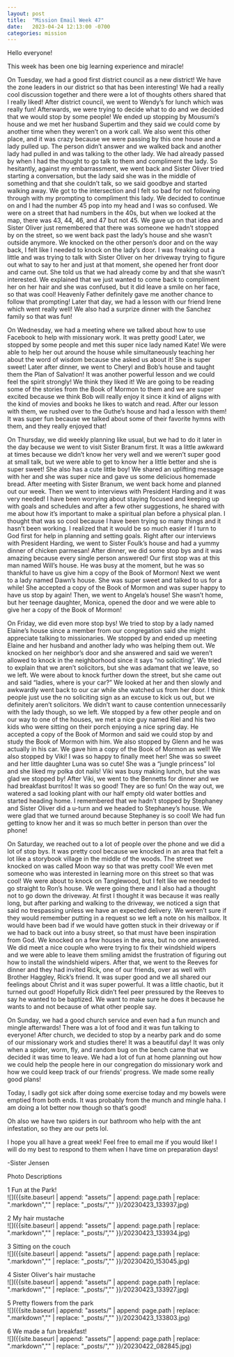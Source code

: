 ```yaml
---
layout: post
title:  "Mission Email Week 47"
date:   2023-04-24 12:13:00 -0700
categories: mission
---
```

Hello everyone!

This week has been one big learning experience and miracle!

On Tuesday, we had a good first district council as a new district! We have the zone leaders in our district so that has been interesting! We had a really cool discussion together and there were a lot of thoughts others shared that I really liked! After district council, we went to Wendy’s for lunch which was really fun! Afterwards, we were trying to decide what to do and we decided that we would stop by some people! We ended up stopping by Mousumi’s house and we met her husband Supertim and they said we could come by another time when they weren’t on a work call. We also went this other place, and it was crazy because we were passing by this one house and a lady pulled up. The person didn’t answer and we walked back and another lady had pulled in and was talking to the other lady. We had already passed by when I had the thought to go talk to them and compliment the lady. So hesitantly, against my embarrassment, we went back and Sister Oliver tried starting a conversation, but the lady said she was in the middle of something and that she couldn’t talk, so we said goodbye and started walking away. We got to the intersection and I felt so bad for not following through with my prompting to compliment this lady. We decided to continue on and I had the number 45 pop into my head and I was so confused. We were on a street that had numbers in the 40s, but when we looked at the map, there was 43, 44, 46, and 47 but not 45. We gave up on that idea and Sister Oliver just remembered that there was someone we hadn’t stopped by on the street, so we went back past the lady’s house and she wasn’t outside anymore. We knocked on the other person’s door and on the way back, I felt like I needed to knock on the lady’s door. I was freaking out a little and was trying to talk with Sister Oliver on her driveway trying to figure out what to say to her and just at that moment, she opened her front door and came out. She told us that we had already come by and that she wasn’t interested. We explained that we just wanted to come back to compliment her on her hair and she was confused, but it did leave a smile on her face, so that was cool! Heavenly Father definitely gave me another chance to follow that prompting! Later that day, we had a lesson with our friend Irene which went really well! We also had a surprize dinner with the Sanchez family so that was fun!

On Wednesday, we had a meeting where we talked about how to use Facebook to help with missionary work. It was pretty good! Later, we stopped by some people and met this super nice lady named Kate! We were able to help her out around the house while simultaneously teaching her about the word of wisdom because she asked us about it! She is super sweet! Later after dinner, we went to Cheryl and Bob’s house and taught them the Plan of Salvation! It was another powerful lesson and we could feel the spirit strongly! We think they liked it! We are going to be reading some of the stories from the Book of Mormon to them and we are super excited because we think Bob will really enjoy it since it kind of aligns with the kind of movies and books he likes to watch and read. After our lesson with them, we rushed over to the Guthe’s house and had a lesson with them! It was super fun because we talked about some of their favorite hymns with them, and they really enjoyed that!

On Thursday, we did weekly planning like usual, but we had to do it later in the day because we went to visit Sister Branum first. It was a little awkward at times because we didn’t know her very well and we weren’t super good at small talk, but we were able to get to know her a little better and she is super sweet! She also has a cute little boy! We shared an uplifting message with her and she was super nice and gave us some delicious homemade bread. After meeting with Sister Branum, we went back home and planned out our week. Then we went to interviews with President Harding and it was very needed! I have been worrying about staying focused and keeping up with goals and schedules and after a few other suggestions, he shared with me about how it’s important to make a spiritual plan before a physical plan. I thought that was so cool because I have been trying so many things and it hasn’t been working. I realized that it would be so much easier if I turn to God first for help in planning and setting goals. Right after our interviews with President Harding, we went to Sister Foulk’s house and had a yummy dinner of chicken parmesan! After dinner, we did some stop bys and it was amazing because every single person answered! Our first stop was at this man named Will’s house. He was busy at the moment, but he was so thankful to have us give him a copy of the Book of Mormon! Next we went to a lady named Dawn’s house. She was super sweet and talked to us for a while! She accepted a copy of the Book of Mormon and was super happy to have us stop by again! Then, we went to Angela’s house! She wasn’t home, but her teenage daughter, Monica, opened the door and we were able to give her a copy of the Book of Mormon!

On Friday, we did even more stop bys! We tried to stop by a lady named Elaine’s house since a member from our congregation said she might appreciate talking to missionaries. We stopped by and ended up meeting Elaine and her husband and another lady who was helping them out. We knocked on her neighbor’s door and she answered and said we weren’t allowed to knock in the neighborhood since it says “no soliciting”. We tried to explain that we aren’t solicitors, but she was adamant that we leave, so we left. We were about to knock further down the street, but she came out and said “ladies, where is your car?” We looked at her and then slowly and awkwardly went back to our car while she watched us from her door. I think people just use the no soliciting sign as an excuse to kick us out, but we definitely aren’t solicitors. We didn’t want to cause contention unnecessarily with the lady though, so we left. We stopped by a few other people and on our way to one of the houses, we met a nice guy named Riel and his two kids who were sitting on their porch enjoying a nice spring day. He accepted a copy of the Book of Mormon and said we could stop by and study the Book of Mormon with him. We also stopped by Glenn and he was actually in his car. We gave him a copy of the  Book of Mormon as well! We also stopped by Viki! I was so happy to finally meet her! She was so sweet and her little daughter Luna was so cute! She was a “jungle princess” lol and she liked my polka dot nails! Viki was busy making lunch, but she was glad we stopped by! After Viki, we went to the Bennetts for dinner and we had breakfast burritos! It was so good! They are so fun! On the way out, we watered a sad looking plant with our half empty old water bottles and started heading home. I remembered that we hadn’t stopped by Stephaney and Sister Oliver did a u-turn and we headed to Stephaney’s house. We were glad that we turned around because Stephaney is so cool! We had fun getting to know her and it was so much better in person than over the phone!

On Saturday, we reached out to a lot of people over the phone and we did a lot of stop bys. It was pretty cool because we knocked in an area that felt a lot like a storybook village in the middle of the woods. The street we knocked on was called Moon way so that was pretty cool! We even met someone who was interested in learning more on this street so that was cool! We were about to knock on Tanglewood, but I felt like we needed to go straight to Ron’s house. We were going there and I also had a thought not to go down the driveway. At first I thought it was because it was really long, but after parking and walking to the driveway, we noticed a sign that said no trespassing unless we have an expected delivery. We weren’t sure if they would remember putting in a request so we left a note on his mailbox. It would have been bad if we would have gotten stuck in their driveway or if we had to back out into a busy street, so that must have been inspiration from God. We knocked on a few houses in the area, but no one answered. We did meet a nice couple who were trying to fix their windshield wipers and we were able to leave them smiling amidst the frustration of figuring out how to install the windshield wipers. After that, we went to the Reeves for dinner and they had invited Rick, one of our friends, over as well with Brother Haggley, Rick’s friend. It was super good and we all shared our feelings about Christ and it was super powerful. It was a little chaotic, but it turned out good! Hopefully Rick didn’t feel peer pressured by the Reeves to say he wanted to be baptized. We want to make sure he does it because he wants to and not because of what other people say.

On Sunday, we had a good church service and even had a fun munch and mingle afterwards! There was a lot of food and it was fun talking to everyone! After church, we decided to stop by a nearby park and do some of our missionary work and studies there! It was a beautiful day! It was only when a spider, worm, fly, and random bug on the bench came that we decided it was time to leave. We had a lot of fun at home planning out how we could help the people here in our congregation do missionary work and how we could keep track of our friends’ progress. We made some really good plans!

Today, I sadly got sick after doing some exercise today and my bowels were emptied from both ends. It was probably from the munch and mingle haha. I am doing a lot better now though so that’s good! 

Oh also we have two spiders in our bathroom who help with the ant infestation, so they are our pets lol.

I hope you all have a great week! Feel free to email me if you would like! I will do my best to respond to them when I have time on preparation days!


-Sister Jensen


Photo Descriptions

1 Fun at the Park!   
![]({{site.baseurl | append: "assets/" | append:  page.path | replace: ".markdown","" | replace: "_posts/",""  }}/20230423_133937.jpg)

2 My hair mustache   
![]({{site.baseurl | append: "assets/" | append:  page.path | replace: ".markdown","" | replace: "_posts/",""  }}/20230423_133934.jpg)

3 Sitting on the couch   
![]({{site.baseurl | append: "assets/" | append:  page.path | replace: ".markdown","" | replace: "_posts/",""  }}/20230420_153045.jpg)

4 Sister Oliver's hair mustache   
![]({{site.baseurl | append: "assets/" | append:  page.path | replace: ".markdown","" | replace: "_posts/",""  }}/20230423_133927.jpg)

5 Pretty flowers from the park   
![]({{site.baseurl | append: "assets/" | append:  page.path | replace: ".markdown","" | replace: "_posts/",""  }}/20230423_133803.jpg)

6 We made a fun breakfast!   
![]({{site.baseurl | append: "assets/" | append:  page.path | replace: ".markdown","" | replace: "_posts/",""  }}/20230422_082845.jpg)

